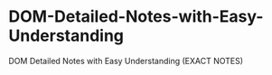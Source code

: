 # DOM-Detailed-Notes-with-Easy-Understanding
DOM Detailed Notes with Easy Understanding (EXACT NOTES)
